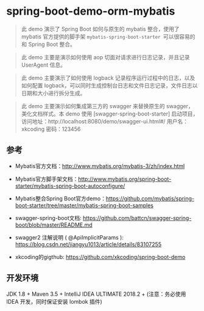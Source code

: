 # spring-boot-demo-orm-mybatis

> 此 demo 演示了 Spring Boot 如何与原生的 mybatis 整合，使用了 mybatis 官方提供的脚手架 `mybatis-spring-boot-starter `可以很容易的和 Spring Boot 整合。

> 此 demo 主要是演示如何使用 aop 切面对请求进行日志记录，并且记录 UserAgent 信息。

> 此 demo 主要演示了如何使用 logback 记录程序运行过程中的日志，以及如何配置 logback，可以同时生成控制台日志和文件日志记录，文件日志以日期和大小进行拆分生成。

> 此 demo 主要演示如何集成第三方的 swagger 来替换原生的 swagger，美化文档样式。本 demo 使用 [swagger-spring-boot-starter]
> 启动项目，访问地址：http://localhost:8080/demo/swagger-ui.html#/
> 用户名：xkcoding
> 密码：123456

## 参考

- Mybatis官方文档：http://www.mybatis.org/mybatis-3/zh/index.html

- Mybatis官方脚手架文档：http://www.mybatis.org/spring-boot-starter/mybatis-spring-boot-autoconfigure/

- Mybatis整合Spring Boot官方demo：https://github.com/mybatis/spring-boot-starter/tree/master/mybatis-spring-boot-samples

- swagger-spring-boot文档: https://github.com/battcn/swagger-spring-boot/blob/master/README.md

- swagger2 注解说明 ( @ApiImplicitParams ): https://blog.csdn.net/jiangyu1013/article/details/83107255

- xkcoding的gigthub: https://github.com/xkcoding/spring-boot-demo

## 开发环境
JDK 1.8 +
Maven 3.5 +
IntelliJ IDEA ULTIMATE 2018.2 + (注意：务必使用 IDEA 开发，同时保证安装 lombok 插件)
